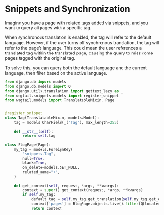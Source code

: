 # Snippets and Synchronization

Imagine you have a page with related tags added via snippets, and you want to query all pages with a specific tag.

When synchronous translation is enabled, the tag will refer to the default language. However, if the user turns off
synchronous translation, the tag will refer to the page’s language. This could mean the user references a translated tag
within the translated page, causing the query to miss some pages tagged with the original tag.

To solve this, you can query both the default language and the current language, then filter based on the active
language.

```python
from django.db import models
from django.db.models import Q
from django.utils.translation import gettext_lazy as _
from wagtail.snippets.models import register_snippet
from wagtail.models import TranslatableMixin, Page


@register_snippet
class Tag(TranslatableMixin, models.Model):
    tag = models.CharField(_("Tag"), max_length=255)

    def __str__(self):
        return self.tag

class BlogPage(Page):
    my_tag = models.ForeignKey(
        "snippets.Tag",
        null=True,
        blank=True,
        on_delete=models.SET_NULL,
        related_name="+",
    )

    def get_context(self, request, *args, **kwargs):
        context = super().get_context(request, *args, **kwargs)
        if self.my_tag:
            default_tag = self.my_tag.get_translation(self.my_tag.get_default_locale())
            context['pages'] = BlogPage.objects.live().filter(Q(locale=self.locale), Q(my_tag=default_tag) | Q(my_tag=self.my_tag)).distinct()
            return context
```
